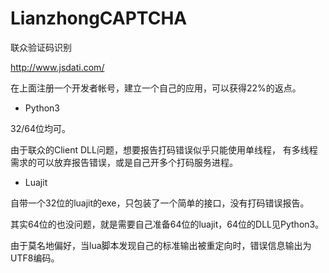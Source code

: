 ﻿LianzhongCAPTCHA
=============

联众验证码识别

http://www.jsdati.com/

在上面注册一个开发者帐号，建立一个自己的应用，可以获得22%的返点。

* Python3

32/64位均可。

由于联众的Client DLL问题，想要报告打码错误似乎只能使用单线程，
有多线程需求的可以放弃报告错误，或是自己开多个打码服务进程。

* Luajit

自带一个32位的luajit的exe，只包装了一个简单的接口，没有打码错误报告。

其实64位的也没问题，就是需要自己准备64位的luajit，64位的DLL见Python3。

由于莫名地偏好，当lua脚本发现自己的标准输出被重定向时，错误信息输出为UTF8编码。